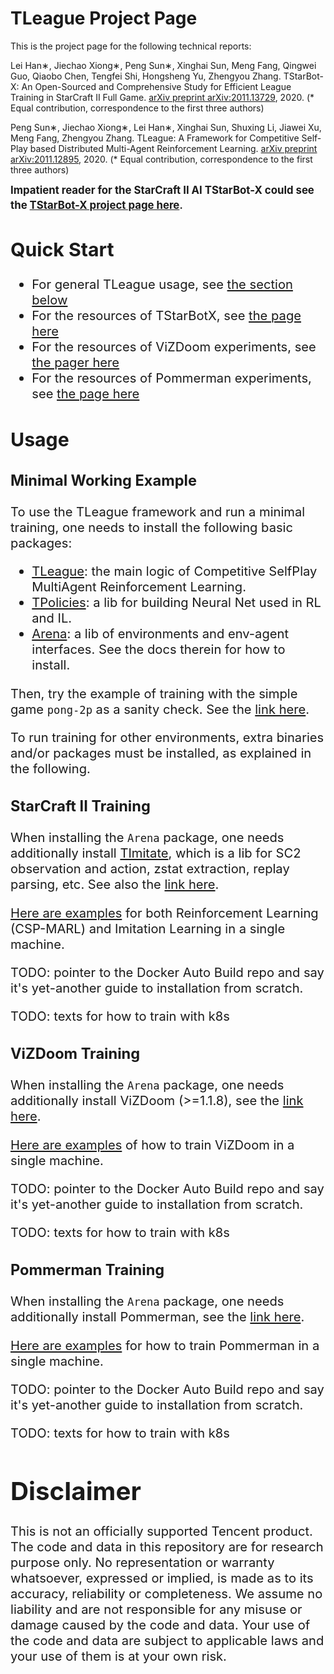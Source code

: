 # TLeague Project Page
This is the project page for the following technical reports:

Lei Han∗, Jiechao Xiong∗, Peng Sun∗, Xinghai Sun, Meng Fang, Qingwei Guo, Qiaobo Chen, Tengfei Shi, Hongsheng Yu, Zhengyou Zhang.
TStarBot-X: An Open-Sourced and Comprehensive Study for Efficient League Training in StarCraft II Full Game.
[arXiv preprint arXiv:2011.13729](https://arxiv.org/abs/2011.13729), 2020.
(* Equal contribution, correspondence to the first three authors)

Peng Sun∗, Jiechao Xiong∗, Lei Han∗, Xinghai Sun, Shuxing Li, Jiawei Xu, Meng Fang, Zhengyou Zhang.
TLeague: A Framework for Competitive Self-Play based Distributed Multi-Agent Reinforcement Learning.
[arXiv preprint arXiv:2011.12895](https://arxiv.org/abs/2011.12895), 2020.
(* Equal contribution, correspondence to the first three authors)

<big>**Impatient reader for the StarCraft II AI TStarBot-X could see the [TStarBot-X project page here](tstarbotx/README.md)**<big>.

## Quick Start
* For general TLeague usage, see [the section below](#usage)
* For the resources of TStarBotX, see [the page here](tstarbotx/README.md)
* For the resources of ViZDoom experiments, see [the pager here](vizdoom/README.md)
* For the resources of Pommerman experiments, see [the page here](pommerman/README.md)

## Usage
### Minimal Working Example
To use the TLeague framework and run a minimal training,
one needs to install the following basic packages:
* [TLeague](https://github.com/tencent-ailab/TLeague): the main logic of Competitive SelfPlay MultiAgent Reinforcement Learning.
* [TPolicies](https://github.com/tencent-ailab/TPolicies): a lib for building Neural Net used in RL and IL.
* [Arena](https://github.com/tencent-ailab/Arena): a lib of environments and env-agent interfaces.
See the docs therein for how to install.

Then, try the example of training with the simple game `pong-2p` as a sanity check. 
See the [link here](https://github.com/tencent-ailab/TLeague/blob/dev-open/docs/EXAMPLE_SM.md#pong-2p).

To run training for other environments, extra binaries and/or packages must be installed, as explained in the following.

### StarCraft II Training
When installing the `Arena` package, 
one needs additionally install [TImitate](https://github.com/tencent-ailab/TImitate),
which is a lib for SC2 observation and action, zstat extraction, replay parsing, etc.
See also the [link here](https://github.com/tencent-ailab/Arena#dependencies).

[Here are examples](https://github.com/tencent-ailab/TLeague/blob/dev-open/docs/EXAMPLE_SM.md#starcraft-ii) 
for both Reinforcement Learning (CSP-MARL) and Imitation Learning in a single machine.

TODO: pointer to the Docker Auto Build repo and say it's yet-another guide to installation from scratch.

TODO: texts for how to train with k8s

### ViZDoom Training
When installing the `Arena` package, 
one needs additionally install ViZDoom (>=1.1.8), 
see the [link here](https://github.com/tencent-ailab/Arena#dependencies).

[Here are examples](https://github.com/tencent-ailab/TLeague/blob/dev-open/docs/EXAMPLE_SM.md#vizdoom)
of how to train ViZDoom in a single machine.

TODO: pointer to the Docker Auto Build repo and say it's yet-another guide to installation from scratch.

TODO: texts for how to train with k8s

### Pommerman Training
When installing the `Arena` package, 
one needs additionally install Pommerman, 
see the [link here](https://github.com/tencent-ailab/Arena#dependencies).

[Here are examples](https://github.com/tencent-ailab/TLeague/blob/dev-open/docs/EXAMPLE_SM.md#pommerman)
for how to train Pommerman in a single machine. 

TODO: pointer to the Docker Auto Build repo and say it's yet-another guide to installation from scratch.

TODO: texts for how to train with k8s

# Disclaimer
This is not an officially supported Tencent product.
The code and data in this repository are for research purpose only. 
No representation or warranty whatsoever, expressed or implied, is made as to its accuracy, reliability or completeness. 
We assume no liability and are not responsible for any misuse or damage caused by the code and data. 
Your use of the code and data are subject to applicable laws and your use of them is at your own risk.